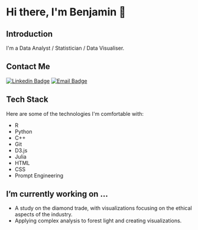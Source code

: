 # Hi there, I'm Benjamin 👋

## Introduction

I'm a Data Analyst / Statistician / Data Visualiser. 

## Contact Me

[![Linkedin Badge](https://img.shields.io/badge/LinkedIn-black?style=for-the-badge&logo=linkedin&logoColor=white)](https://www.linkedin.com/in/benjamin-e/)
[![Email Badge](https://img.shields.io/badge/Email-black?style=for-the-badge&logo=gmail&logoColor=white)](mailto:pixelinsight@protonmail.com)

## Tech Stack

Here are some of the technologies I'm comfortable with:

- R
- Python
- C++
- Git
- D3.js
- Julia
- HTML
- CSS
- Prompt Engineering

## I’m currently working on ...

- A study on the diamond trade, with visualizations focusing on the ethical aspects of the industry.
- Applying complex analysis to forest light and creating visualizations.

<!--
**PixelInsight/PixelInsight** is a ✨ _special_ ✨ repository because its `README.md` (this file) appears on your GitHub profile.

Here are some ideas to get you started:

- 🔭 I’m currently working on ...
- 🌱 I’m currently learning ...
- 👯 I’m looking to collaborate on ...
- 🤔 I’m looking for help with ...
- 💬 Ask me about ...
- 📫 How to reach me: ...
- 😄 Pronouns: ...
- ⚡ Fun fact: ...
-->
